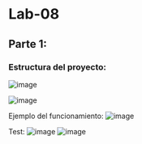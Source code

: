# Lab-08

## Parte 1:

### Estructura del proyecto:
![image](https://user-images.githubusercontent.com/79550161/160261629-9ea75086-cb3e-458c-9370-ff4c1d78022f.png)

![image](https://user-images.githubusercontent.com/79550161/160546661-851a7c24-e769-4ac8-8ad0-b40dad384c0a.png)

Ejemplo del funcionamiento:
![image](https://user-images.githubusercontent.com/79550161/161323953-fbb5d81d-800e-4661-99e5-ce1b4efa461f.png)

Test:
![image](https://user-images.githubusercontent.com/79550161/161324148-451079b8-96b1-4cff-aa31-7853a949a5bf.png)
![image](https://user-images.githubusercontent.com/79550161/161324190-f14ad1b1-871f-4186-aec2-588c90cbbd23.png)

